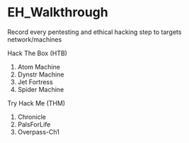 # EH_Walkthrough
Record every pentesting and ethical hacking step to targets network/machines

Hack The Box (HTB)
1. Atom Machine
2. Dynstr Machine
3. Jet Fortress
4. Spider Machine


Try Hack Me (THM)
1. Chronicle
2. PalsForLife
3. Overpass-Ch1

